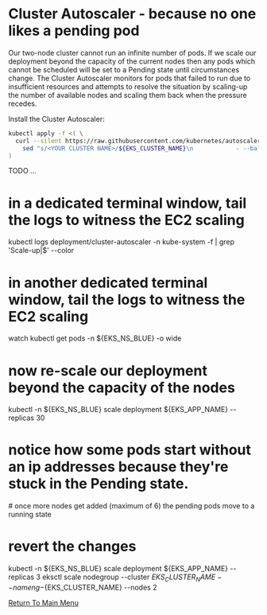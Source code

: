# Cluster Autoscaler - because no one likes a pending pod

Our two-node cluster cannot run an infinite number of pods.
If we scale our deployment beyond the capacity of the current nodes then any pods which cannot be scheduled will be set to a Pending state until circumstances change.
The Cluster Autoscaler monitors for pods that failed to run due to insufficient resources and attempts to resolve the situation by scaling-up the number of available nodes and scaling them back when the pressure recedes.

Install the Cluster Autoscaler:
```bash
kubectl apply -f <( \
  curl --silent https://raw.githubusercontent.com/kubernetes/autoscaler/master/cluster-autoscaler/cloudprovider/aws/examples/cluster-autoscaler-autodiscover.yaml | \
    sed "s/<YOUR CLUSTER NAME>/${EKS_CLUSTER_NAME}\n            - --balance-similar-node-groups\n            - --skip-nodes-with-system-pods=false/g" \
)
```

TODO ...

# in a dedicated terminal window, tail the logs to witness the EC2 scaling
kubectl logs deployment/cluster-autoscaler -n kube-system -f | grep 'Scale-up\|$' --color

# in another dedicated terminal window, tail the logs to witness the EC2 scaling
watch kubectl get pods -n ${EKS_NS_BLUE} -o wide

# now re-scale our deployment beyond the capacity of the nodes
kubectl -n ${EKS_NS_BLUE} scale deployment ${EKS_APP_NAME} --replicas 30

# notice how some pods start without an ip addresses because they're stuck in the Pending state.
# once more nodes get added (maximum of 6) the pending pods move to a running state

# revert the changes
kubectl -n ${EKS_NS_BLUE} scale deployment ${EKS_APP_NAME} --replicas 3
eksctl scale nodegroup --cluster ${EKS_CLUSTER_NAME} --name ng-${EKS_CLUSTER_NAME} --nodes 2


[Return To Main Menu](/README.md)
